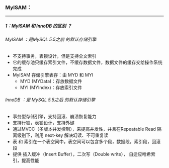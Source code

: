 ### MyISAM：

------

##### 1：MyISAM 和 InnoDB 的区别 ？

###### MyISAM ：是MySQL 5.5之前 的默认存储引擎

- 不支持事务，表锁设计，但是支持全文索引
- 它的缓存池只缓存索引文件，不缓存数据文件，数据文件的缓存交给操作系统完成
- MyISAM 存储引擎表存：由 MYD 和 MYI 
  - MYD (MYData)：存放数据文件
  - MYI (MYIndex)：存放索引文件

###### InnoDB ：是 MySQL 5.5之后 的默认存储引擎

- 事务型存储引擎，支持回滚、崩溃恢复能力
- 支持行锁，表锁设计，支持外键
- 通过MVCC（多版本并发控制），来提高并发性，并且在Repeatable  Read 隔离级别下，利用 next-key 解决幻读、不可重复读
- 表 和 索引在一个表空间中，表空间可以包含多个段，数据段，索引段，回滚段
- 提供 插入缓冲（Insert Buffer），二次写（Double write）， 自适应哈希索引，提高性能